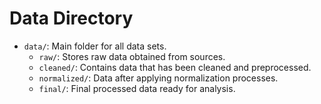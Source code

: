 # Data Directory
- `data/`: Main folder for all data sets.
  - `raw/`: Stores raw data obtained from sources.
  - `cleaned/`: Contains data that has been cleaned and preprocessed.
  - `normalized/`: Data after applying normalization processes.
  - `final/`: Final processed data ready for analysis.

